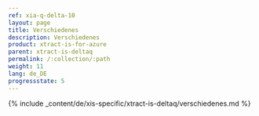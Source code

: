 ```yaml
---
ref: xia-q-delta-10
layout: page
title: Verschiedenes
description: Verschiedenes
product: xtract-is-for-azure
parent: xtract-is-deltaq
permalink: /:collection/:path
weight: 11
lang: de_DE
progressstate: 5
---
```

{% include _content/de/xis-specific/xtract-is-deltaq/verschiedenes.md %}
